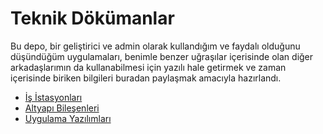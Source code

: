 # Teknik Dökümanlar

Bu depo, bir geliştirici ve admin olarak kullandığım ve faydalı olduğunu düşündüğüm uygulamaları, benimle benzer uğraşılar içerisinde olan diğer arkadaşlarımın da kullanabilmesi için yazılı hale getirmek ve zaman içerisinde biriken bilgileri buradan paylaşmak amacıyla hazırlandı.

* [İş İstasyonları](Workstations "İş İstasyonu Yapılandırmaları")
* [Altyapı Bileşenleri](Infrastructure "Altyapı Bileşenleri")
* [Uygulama Yazılımları](Applications "Uygulama Yazılımları")